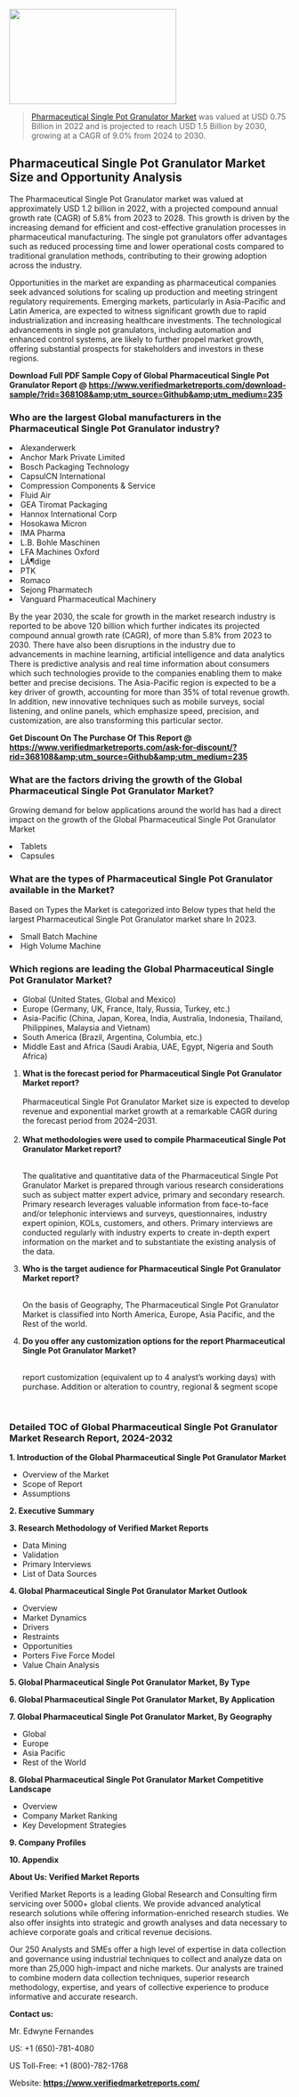 <img src="https://ffe5etoiles.com/wp-content/uploads/2024/12/MST1-300x171.png" alt="" width="300" height="171" class="alignnone size-medium wp-image-20088" /><blockquote><p><p><a href="https://www.verifiedmarketreports.com/download-sample/?rid=368108&utm_source=Github&utm_medium=235" target="_blank">Pharmaceutical Single Pot Granulator Market</a> was valued at USD 0.75 Billion in 2022 and is projected to reach USD 1.5 Billion by 2030, growing at a CAGR of 9.0% from 2024 to 2030.</p></blockquote><p><h2>Pharmaceutical Single Pot Granulator Market Size and Opportunity Analysis</h2><p>The Pharmaceutical Single Pot Granulator market was valued at approximately USD 1.2 billion in 2022, with a projected compound annual growth rate (CAGR) of 5.8% from 2023 to 2028. This growth is driven by the increasing demand for efficient and cost-effective granulation processes in pharmaceutical manufacturing. The single pot granulators offer advantages such as reduced processing time and lower operational costs compared to traditional granulation methods, contributing to their growing adoption across the industry.</p><p>Opportunities in the market are expanding as pharmaceutical companies seek advanced solutions for scaling up production and meeting stringent regulatory requirements. Emerging markets, particularly in Asia-Pacific and Latin America, are expected to witness significant growth due to rapid industrialization and increasing healthcare investments. The technological advancements in single pot granulators, including automation and enhanced control systems, are likely to further propel market growth, offering substantial prospects for stakeholders and investors in these regions.</p></p><p class=""><strong>Download Full PDF Sample Copy of Global Pharmaceutical Single Pot Granulator Report @ <a href="https://www.verifiedmarketreports.com/download-sample/?rid=368108&amp;utm_source=Github&amp;utm_medium=235" target="_blank">https://www.verifiedmarketreports.com/download-sample/?rid=368108&amp;utm_source=Github&amp;utm_medium=235</a></strong></p><h3 id="" class="">Who are the largest Global manufacturers in the Pharmaceutical Single Pot Granulator industry?</h3><p><li>Alexanderwerk</li><li> Anchor Mark Private Limited</li><li> Bosch Packaging Technology</li><li> CapsulCN International</li><li> Compression Components & Service</li><li> Fluid Air</li><li> GEA Tiromat Packaging</li><li> Hannox International Corp</li><li> Hosokawa Micron</li><li> IMA Pharma</li><li> L.B. Bohle Maschinen</li><li> LFA Machines Oxford</li><li> LÃ¶dige</li><li> PTK</li><li> Romaco</li><li> Sejong Pharmatech</li><li> Vanguard Pharmaceutical Machinery</li></p><div class=""><div class="" dir="" data-message-author-role="" data-message-id="" data-message-model-slug=""><div class=""><div class=""><div class=""><div class="" dir="" data-message-author-role="" data-message-id="" data-message-model-slug=""><div class=""><div class=""><p>By the year 2030, the scale for growth in the market research industry is reported to be above 120 billion which further indicates its projected compound annual growth rate (CAGR), of more than 5.8% from 2023 to 2030. There have also been disruptions in the industry due to advancements in machine learning, artificial intelligence and data analytics There is predictive analysis and real time information about consumers which such technologies provide to the companies enabling them to make better and precise decisions. The Asia-Pacific region is expected to be a key driver of growth, accounting for more than 35% of total revenue growth. In addition, new innovative techniques such as mobile surveys, social listening, and online panels, which emphasize speed, precision, and customization, are also transforming this particular sector.</p><p><strong>Get Discount On The Purchase Of This Report @&nbsp; <a href="https://www.verifiedmarketreports.com/ask-for-discount/?rid=368108&amp;utm_source=Github&amp;utm_medium=235" target="_blank">https://www.verifiedmarketreports.com/ask-for-discount/?rid=368108&amp;utm_source=Github&amp;utm_medium=235</a></strong></p></div></div></div></div></div></div></div></div><h3 id="" class="">What are the factors driving the growth of the Global Pharmaceutical Single Pot Granulator Market?</h3><p id="" class="">Growing demand for below applications around the world has had a direct impact on the growth of the Global Pharmaceutical Single Pot Granulator Market</p><p id="" class=""><li>Tablets</li><li> Capsules</li></p><h3 id="" class="">What are the types of Pharmaceutical Single Pot Granulator available in the Market?</h3><p id="" class="">Based on Types the Market is categorized into Below types that held the largest Pharmaceutical Single Pot Granulator market share In 2023.</p><p id="" class=""><li>Small Batch Machine</li><li> High Volume Machine</li></p><h3 id="" class="">Which regions are leading the Global Pharmaceutical Single Pot Granulator Market?</h3><ul><li>Global (United States, Global and Mexico)</li><li>Europe (Germany, UK, France, Italy, Russia, Turkey, etc.)</li><li>Asia-Pacific (China, Japan, Korea, India, Australia, Indonesia, Thailand, Philippines, Malaysia and Vietnam)</li><li>South America (Brazil, Argentina, Columbia, etc.)</li><li>Middle East and Africa (Saudi Arabia, UAE, Egypt, Nigeria and South Africa)</li></ul><p><ol><li><strong>What is the forecast period for Pharmaceutical Single Pot Granulator Market report?<br /></strong><br /><span data-sheets-root="1" data-sheets-value="{&quot;1&quot;:2,&quot;2&quot;:&quot;XXXX size is expected to develop revenue and exponential market growth at a remarkable CAGR during the forecast period from 2024&ndash;2030.&quot;}" data-sheets-userformat="{&quot;2&quot;:12674,&quot;4&quot;:{&quot;1&quot;:2,&quot;2&quot;:16776960},&quot;10&quot;:2,&quot;11&quot;:0,&quot;15&quot;:&quot;Arial&quot;,&quot;16&quot;:12}">Pharmaceutical Single Pot Granulator Market size is expected to develop revenue and exponential market growth at a remarkable CAGR during the forecast period from 2024&ndash;2031.</span><br /><br /></li><li><strong>What methodologies were used to compile Pharmaceutical Single Pot Granulator Market report?<br /><br /></strong><p>The qualitative and quantitative data of the&nbsp;Pharmaceutical Single Pot Granulator Market is prepared through various research considerations such as subject matter expert advice, primary and secondary research. Primary research leverages valuable information from face-to-face and/or telephonic interviews and surveys, questionnaires, industry expert opinion, KOLs, customers, and others. Primary interviews are conducted regularly with industry experts to create in-depth expert information on the market and to substantiate the existing analysis of the data.&nbsp;</p></li><li><strong>Who is the target audience for Pharmaceutical Single Pot Granulator Market report?<br /><br /></strong><p>On the basis of Geography, The&nbsp;Pharmaceutical Single Pot Granulator Market is classified into North America, Europe, Asia Pacific, and the Rest of the world.</p></li><li><strong>Do you offer any customization options for the report Pharmaceutical Single Pot Granulator Market?<br /><br /></strong><p>report customization (equivalent up to 4 analyst&rsquo;s working days) with purchase. Addition or alteration to country, regional &amp; segment scope</p><p>&nbsp;</p></li></ol></p><h3 id="" class="">Detailed TOC of Global Pharmaceutical Single Pot Granulator Market Research Report, 2024-2032</h3><p id="" class=""><strong>1. Introduction of the Global Pharmaceutical Single Pot Granulator Market</strong></p><ul><li>Overview of the Market</li><li>Scope of Report</li><li>Assumptions</li></ul><p id="" class=""><strong>2. Executive Summary</strong></p><p id="" class=""><strong>3. Research Methodology of&nbsp;Verified Market Reports</strong></p><ul><li>Data Mining</li><li>Validation</li><li>Primary Interviews</li><li>List of Data Sources</li></ul><p id="" class=""><strong>4. Global Pharmaceutical Single Pot Granulator Market Outlook</strong></p><ul><li>Overview</li><li>Market Dynamics</li><li>Drivers</li><li>Restraints</li><li>Opportunities</li><li>Porters Five Force Model</li><li>Value Chain Analysis</li></ul><p id="" class=""><strong>5. Global Pharmaceutical Single Pot Granulator Market, By&nbsp;Type</strong></p><p id="" class=""><strong>6. Global Pharmaceutical Single Pot Granulator Market, By Application</strong></p><p id="" class=""><strong>7. Global Pharmaceutical Single Pot Granulator Market, By Geography</strong></p><ul><li>Global</li><li>Europe</li><li>Asia Pacific</li><li>Rest of the World</li></ul><p id="" class=""><strong>8. Global Pharmaceutical Single Pot Granulator Market Competitive Landscape</strong></p><ul><li>Overview</li><li>Company Market Ranking</li><li>Key Development Strategies</li></ul><p id="" class=""><strong>9. Company Profiles</strong></p><p id="" class=""><strong>10. Appendix</strong></p><p id="" class=""><strong>About Us: Verified Market Reports</strong></p><p id="" class="">Verified Market Reports is a leading Global Research and Consulting firm servicing over 5000+ global clients. We provide advanced analytical research solutions while offering information-enriched research studies. We also offer insights into strategic and growth analyses and data necessary to achieve corporate goals and critical revenue decisions.</p><p id="" class="">Our 250 Analysts and SMEs offer a high level of expertise in data collection and governance using industrial techniques to collect and analyze data on more than 25,000 high-impact and niche markets. Our analysts are trained to combine modern data collection techniques, superior research methodology, expertise, and years of collective experience to produce informative and accurate research.</p><p id="" class=""><strong>Contact us:</strong></p><p id="" class="">Mr. Edwyne Fernandes</p><p id="" class="">US: +1 (650)-781-4080</p><p id="" class="">US Toll-Free: +1 (800)-782-1768</p><p id="" class="">Website: <a target="" data-test-app-aware-link=""><strong>https://www.verifiedmarketreports.com/</strong></a></p>
